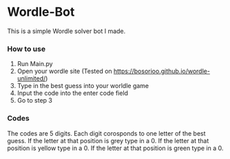 # Wordle-Bot
This is a simple Wordle solver bot I made.

### How to use
1. Run Main.py
2. Open your wordle site (Tested on https://bosorioo.github.io/wordle-unlimited/) 
3. Type in the best guess into your worldle game
4. Input the code into the enter code field
5. Go to step 3

### Codes
The codes are 5 digits. Each digit corosponds to one letter of the best guess. If the letter at that position is grey type in a 0. If the letter at that position is yellow type in a 0. If the letter at that position is green type in a 0. 
